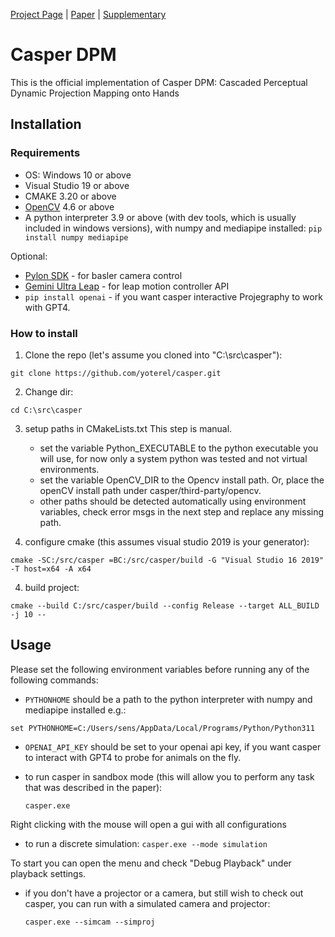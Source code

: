 [Project Page](https://yoterel.github.io/nepmap-project-page/) | [Paper](https://arxiv.org/abs/2409.04397) | [Supplementary](https://yoterel.github.io/casper-project-page/static/pdfs/casper_supp.pdf)

# Casper DPM

This is the official implementation of Casper DPM: Cascaded Perceptual Dynamic Projection Mapping onto Hands

## Installation
### Requirements
- OS: Windows 10 or above
- Visual Studio 19 or above
- CMAKE 3.20 or above
- [OpenCV](https://opencv.org/releases/) 4.6 or above
- A python interpreter 3.9 or above (with dev tools, which is usually included in windows versions), with numpy and mediapipe installed:
  `pip install numpy mediapipe`
  
Optional:
- [Pylon SDK](https://www.baslerweb.com/en/software/pylon/sdk/) - for basler camera control
- [Gemini Ultra Leap](https://www.ultraleap.com/tracking/gemini-hand-tracking-platform/) - for leap motion controller API
- `pip install openai` - if you want casper interactive Projegraphy to work with GPT4.
### How to install
1) Clone the repo (let's assume you cloned into "C:\src\casper"):

  `git clone https://github.com/yoterel/casper.git`
   
2) Change dir:

  `cd C:\src\casper`

3) setup paths in CMakeLists.txt
   This step is manual.
   - set the variable Python_EXECUTABLE to the python executable you will use, for now only a system python was tested and not virtual environments.
   - set the variable OpenCV_DIR to the Opencv install path. Or, place the openCV install path under casper/third-party/opencv.
   - other paths should be detected automatically using environment variables, check error msgs in the next step and replace any missing path.
     
3) configure cmake (this assumes visual studio 2019 is your generator):

  `cmake -SC:/src/casper =BC:/src/casper/build -G "Visual Studio 16 2019" -T host=x64 -A x64`


4) build project:

  `cmake --build C:/src/casper/build --config Release --target ALL_BUILD -j 10 --`

## Usage

Please set the following environment variables before running any of the following commands:

- `PYTHONHOME` should be a path to the python interpreter with numpy and mediapipe installed e.g.:

`set PYTHONHOME=C:/Users/sens/AppData/Local/Programs/Python/Python311`

- `OPENAI_API_KEY` should be set to your openai api key, if you want casper to interact with GPT4 to probe for animals on the fly.

- to run casper in sandbox mode (this will allow you to perform any task that was described in the paper):

  `casper.exe`

Right clicking with the mouse will open a gui with all configurations

- to run a discrete simulation:
  `casper.exe --mode simulation`

To start you can open the menu and check "Debug Playback" under playback settings.

- if you don't have a projector or a camera, but still wish to check out casper, you can run with a simulated camera and projector:
  
  `casper.exe --simcam --simproj`
